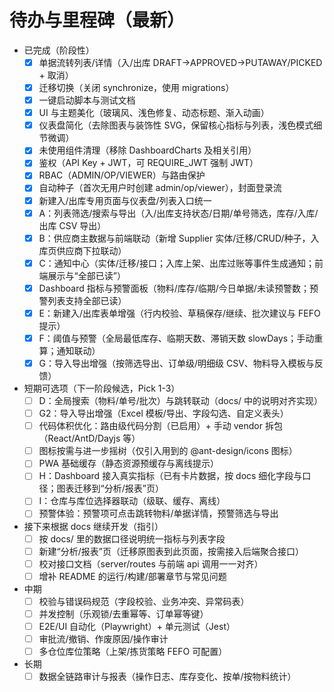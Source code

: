 # 待办与里程碑（最新）

- 已完成（阶段性）
  - [x] 单据流转列表/详情（入/出库 DRAFT→APPROVED→PUTAWAY/PICKED + 取消）
  - [x] 迁移切换（关闭 synchronize，使用 migrations）
  - [x] 一键启动脚本与测试文档
  - [x] UI 与主题美化（玻璃风、浅色修复、动态标题、渐入动画）
  - [x] 仪表盘简化（去除图表与装饰性 SVG，保留核心指标与列表，浅色模式细节微调）
  - [x] 未使用组件清理（移除 DashboardCharts 及相关引用）
  - [x] 鉴权（API Key + JWT，可 REQUIRE_JWT 强制 JWT）
  - [x] RBAC（ADMIN/OP/VIEWER）与路由保护
  - [x] 自动种子（首次无用户时创建 admin/op/viewer），封面登录流
  - [x] 新建入/出库专用页面与仪表盘/列表入口统一
  - [x] A：列表筛选/搜索与导出（入/出库支持状态/日期/单号筛选，库存/入库/出库 CSV 导出）
  - [x] B：供应商主数据与前端联动（新增 Supplier 实体/迁移/CRUD/种子，入库页供应商下拉联动）
  - [x] C：通知中心（实体/迁移/接口；入库上架、出库过账等事件生成通知；前端展示与“全部已读”）
  - [x] Dashboard 指标与预警面板（物料/库存/临期/今日单据/未读预警数；预警列表支持全部已读）
  - [x] E：新建入/出库表单增强（行内校验、草稿保存/继续、批次建议与 FEFO 提示）
  - [x] F：阈值与预警（全局最低库存、临期天数、滞销天数 slowDays；手动重算；通知联动）
  - [x] G：导入导出增强（按筛选导出、订单级/明细级 CSV、物料导入模板与反馈）

- 短期可选项（下一阶段候选，Pick 1-3）
  - [ ] D：全局搜索（物料/单号/批次）与跳转联动（docs/ 中的说明对齐实现）
  - [ ] G2：导入导出增强（Excel 模板/导出、字段勾选、自定义表头）
  - [ ] 代码体积优化：路由级代码分割（已启用）+ 手动 vendor 拆包（React/AntD/Dayjs 等）
  - [ ] 图标按需与进一步摇树（仅引入用到的 @ant-design/icons 图标）
  - [ ] PWA 基础缓存（静态资源预缓存与离线提示）
  - [ ] H：Dashboard 接入真实指标（已有卡片数据，按 docs 细化字段与口径；图表迁移到“分析/报表”页）
  - [ ] I：仓库与库位选择器联动（级联、缓存、离线）
  - [ ] 预警体验：预警项可点击跳转物料/单据详情，预警筛选与导出

- 接下来根据 docs 继续开发（指引）
  - [ ] 按 docs/ 里的数据口径说明统一指标与列表字段
  - [ ] 新建“分析/报表”页（迁移原图表到此页面，按需接入后端聚合接口）
  - [ ] 校对接口文档（server/routes 与前端 api 调用一一对齐）
  - [ ] 增补 README 的运行/构建/部署章节与常见问题

- 中期
  - [ ] 校验与错误码规范（字段校验、业务冲突、异常码表）
  - [ ] 并发控制（乐观锁/去重幂等、订单幂等键）
  - [ ] E2E/UI 自动化（Playwright）+ 单元测试（Jest）
  - [ ] 审批流/撤销、作废原因/操作审计
  - [ ] 多仓位库位策略（上架/拣货策略 FEFO 可配置）

- 长期
  - [ ] 数据全链路审计与报表（操作日志、库存变化、按单/按物料统计）